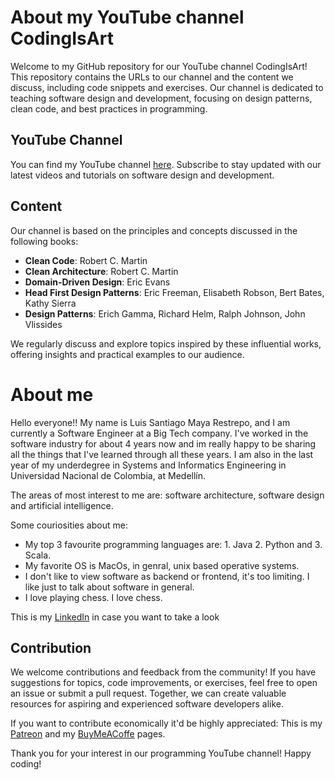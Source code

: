 # About my YouTube channel CodingIsArt

Welcome to my GitHub repository for our YouTube channel CodingIsArt! This repository contains the URLs to our channel and the content we discuss, including code snippets and exercises. Our channel is dedicated to teaching software design and development, focusing on design patterns, clean code, and best practices in programming.

## YouTube Channel

You can find my YouTube channel [here](https://www.youtube.com/@CodingIsArt-cw6cn). Subscribe to stay updated with our latest videos and tutorials on software design and development.

## Content

Our channel is based on the principles and concepts discussed in the following books:

- **Clean Code**: Robert C. Martin
- **Clean Architecture**: Robert C. Martin
- **Domain-Driven Design**: Eric Evans
- **Head First Design Patterns**: Eric Freeman, Elisabeth Robson, Bert Bates, Kathy Sierra
- **Design Patterns**: Erich Gamma, Richard Helm, Ralph Johnson, John Vlissides

We regularly discuss and explore topics inspired by these influential works, offering insights and practical examples to our audience.

# About me

Hello everyone!!  My name is Luis Santiago Maya Restrepo, and I am currently a Software Engineer at a Big Tech company. I've worked in the software industry for about 4 years now and im really happy to be sharing all the things that I've learned through all these years. 
I am also in the last year of my underdegree in Systems and Informatics Engineering in Universidad Nacional de Colombia, at Medellín. 

The areas of most interest to me are: software architecture, software design and artificial intelligence. 

Some couriosities about me:
- My top 3 favourite programming languages are: 1. Java 2. Python and 3. Scala.
- My favorite OS is MacOs, in genral, unix based operative systems.
- I don't like to view software as backend or frontend, it's too limiting. I like just to talk about software in general.
- I love playing chess. I love chess.

This is my [LinkedIn](https://www.linkedin.com/in/luis-santiago-maya-restrepo-753889183/) in case you want to take a look

## Contribution

We welcome contributions and feedback from the community! If you have suggestions for topics, code improvements, or exercises, feel free to open an issue or submit a pull request. Together, we can create valuable resources for aspiring and experienced software developers alike.

If you want to contribute economically it'd be highly appreciated: This is my [Patreon](https://patreon.com/CodingIsArt838?utm_medium=unknown&utm_source=join_link&utm_campaign=creatorshare_creator&utm_content=copyLink) and my [BuyMeACoffe](https://www.buymeacoffee.com/codingisart) pages.

Thank you for your interest in our programming YouTube channel! Happy coding!

